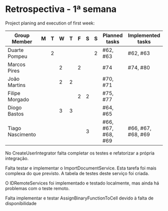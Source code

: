 # Retrospectiva   - 1ª semana #

Project planing and execution of first week:

| Group Member     | M  | T  | W  | T  | F  | S  | S  | Planned tasks| Implemented tasks|
|------------------|----|----|----|----|----|----|----|--------------------|------------------|
| Duarte Pompeu    |    |  2 |    |    |    |    |  2 | #62, #63           | #62, #63         |
| Marcos Pires     |    |    |  2 |    |  2 |    |    | #74                | #74, #80                 |
| João Martins     |    |    |  2 |  2 |    |    |    | #70, #71           |                  |
| Filipe Morgado   |    |    |    |    |  2 |  2 |    | #75, #77           |                 |
| Diogo Bastos     |    |    |  3 |  3 |    |    |    | #64, #65           |                   |
| Tiago Nascimento |    |    |    |    |    |  3 |    | #66, #67, #68, #69 | #66, #67, #68, #69|

No CreateUserIntegrator falta completar os testes e refatorizar a própria integração.

Falta testar e implementar o ImportDocumentService. Esta tarefa foi mais complexa do que previsto. A tabela de testes deste serviço foi criada.

O IDRemoteServices foi implementado e testado localmente, mas ainda há problemas com o teste remoto.

Falta implementar e testar AssignBinaryFunctionToCell devido à falta de disponíbilidade
